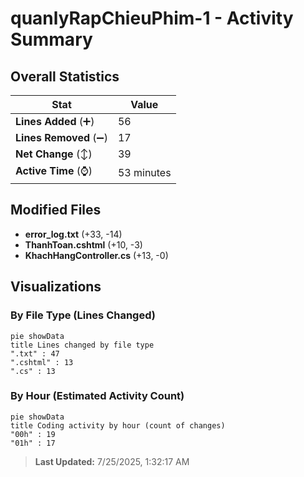 # quanlyRapChieuPhim-1 - Activity Summary 

## Overall Statistics

| Stat                   | Value                                                             |
| ---------------------- | ----------------------------------------------------------------- |
| **Lines Added** (➕)   | 56                                          |
| **Lines Removed** (➖) | 17                                        |
| **Net Change** (↕)    | 39                |
| **Active Time** (⌚)   | 53 minutes |


## Modified Files
- **error_log.txt** (+33, -14)
- **ThanhToan.cshtml** (+10, -3)
- **KhachHangController.cs** (+13, -0)

## Visualizations

### By File Type (Lines Changed)

```mermaid
pie showData
title Lines changed by file type
".txt" : 47
".cshtml" : 13
".cs" : 13
```

### By Hour (Estimated Activity Count)

```mermaid
pie showData
title Coding activity by hour (count of changes)
"00h" : 19
"01h" : 17
```


> **Last Updated:** 7/25/2025, 1:32:17 AM